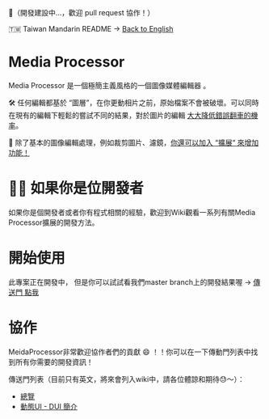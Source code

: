 🚧（開發建設中...，歡迎 pull request 協作！）

🇹🇼 Taiwan Mandarin README → [Back to English](README.md)

# Media Processor
Media Processor 是一個極簡主義風格的一個圖像媒體編輯器 。

🛠 任何編輯都基於 “圖層”，在你更動相片之前，原始檔案不會被破壞。可以同時在現有的編輯下輕鬆的嘗試不同的結果，對於圖片的編輯 <ins>大大降低錯誤翻車的機率</ins>。

🧰 除了基本的圖像編輯處理，例如裁剪圖片、濾鏡，<ins>你還可以加入 “擴展“ 來增加功能！</ins>

# 🧑‍💻 如果你是位開發者 
如果你是個開發者或者你有程式相關的經驗，歡迎到Wiki觀看一系列有關Media Processor擴展的開發方法。

# 開始使用
此專案正在開發中， 但是你可以試試看我們master branch上的開發結果喔 → [傳送門 點我](https://ljcucc.github.io/MediaProcessor/public/)

# 協作
MeidaProcessor非常歡迎協作者們的貢獻 😄 ！！你可以在一下傳動門列表中找到所有你需要的開發資訊！

傳送門列表（目前只有英文，將來會列入wiki中，請各位體諒和期待😓～）：
* [總覽](./docs/dev/README.md)
* [動態UI - DUI 簡介](./docs/dev/DUI.md)
